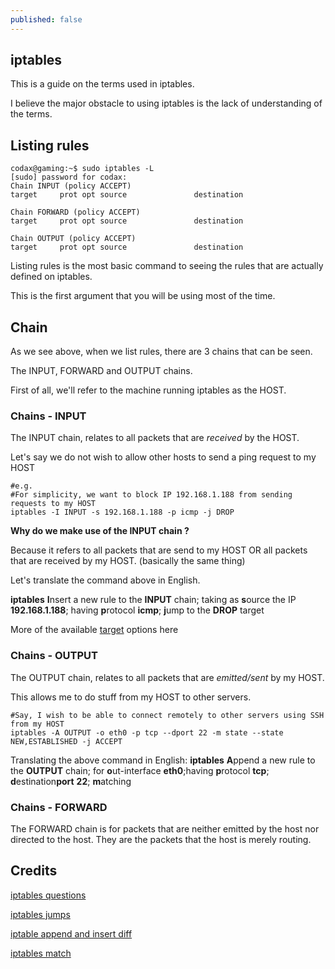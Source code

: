 ```yaml
---
published: false
---
```

## iptables

This is a guide on the terms used in iptables.

I believe the major obstacle to using iptables is the lack of understanding of the terms.


## Listing rules

```
codax@gaming:~$ sudo iptables -L
[sudo] password for codax: 
Chain INPUT (policy ACCEPT)
target     prot opt source               destination         

Chain FORWARD (policy ACCEPT)
target     prot opt source               destination         

Chain OUTPUT (policy ACCEPT)
target     prot opt source               destination
```
Listing rules is the most basic command to seeing the rules that are actually defined on iptables.

This is the first argument that you will be using most of the time.

## Chain

As we see above, when we list rules, there are 3 chains that can be seen.

The INPUT, FORWARD and OUTPUT chains.

First of all, we'll refer to the machine running iptables as the HOST.

### Chains - INPUT
The INPUT chain, relates to all packets that are *received* by the HOST.

Let's say we do not wish to allow other hosts to send a ping request to my HOST

```
#e.g.
#For simplicity, we want to block IP 192.168.1.188 from sending requests to my HOST
iptables -I INPUT -s 192.168.1.188 -p icmp -j DROP
```


**Why do we make use of the INPUT chain ?**

Because it refers to all packets that are send to my HOST OR all packets that are received by my HOST. (basically the same thing)

Let's translate the command above in English.

**iptables** **I**nsert a new rule to the **INPUT** chain; taking as **s**ource the IP **192.168.1.188**; having **p**rotocol **icmp**; **j**ump to the **DROP** target

More of the available [target](http://www.faqs.org/docs/iptables/targets.html) options here

### Chains - OUTPUT
The OUTPUT chain, relates to all packets that are *emitted/sent* by my HOST.

This allows me to do stuff from my HOST to other servers.

```
#Say, I wish to be able to connect remotely to other servers using SSH from my HOST
iptables -A OUTPUT -o eth0 -p tcp --dport 22 -m state --state NEW,ESTABLISHED -j ACCEPT
```

Translating the above command in English:
**iptables** **A**ppend a new rule to the **OUTPUT** chain; for **o**ut-interface **eth0**;having **p**rotocol **tcp**; **d**estination**port** **22**; **m**atching

### Chains - FORWARD
The FORWARD chain is for packets that are neither emitted by the host nor directed to the host. They are the packets that the host is merely routing.



## Credits
[iptables questions](https://unix.stackexchange.com/questions/96548/what-is-the-difference-between-output-and-forward-chains-in-iptables)

[iptables jumps](http://www.faqs.org/docs/iptables/targets.html)

[iptable append and insert diff](https://serverfault.com/questions/472258/difference-between-iptables-a-and-i-option)

[iptables match](http://www.faqs.org/docs/iptables/matches.html)